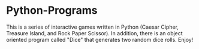 # Python-Programs

This is a series of interactive games written in Python (Caesar Cipher, Treasure Island, and Rock Paper Scissor). In addition, there is an object oriented program called "Dice" that generates two random dice rolls. Enjoy!
